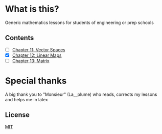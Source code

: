 # What is this?
Generic mathematics lessons for students of engineering or prep schools

## Contents
- [ ] [Chapter 11: Vector Spaces](https://github.com/FireGh0st/CM/blob/main/Math/Vector%20Spaces.pdf)
- [x] [Chapter 12: Linear Maps](https://github.com/FireGh0st/CM/blob/main/Math/Linear%20Maps.pdf)
- [ ] [Chapter 13: Matrix](https://github.com/FireGh0st/CM/blob/main/Math/Matrix.pdf)

# Special thanks
A big thank you to "Monsieur" (La__plume) who reads, corrects my lessons and helps me in latex

## License

[MIT](https://choosealicense.com/licenses/mit/)